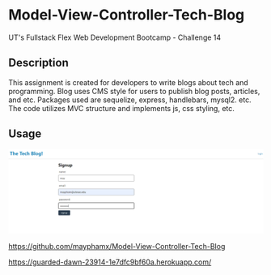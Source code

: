 # Model-View-Controller-Tech-Blog
UT's Fullstack Flex Web Development Bootcamp - Challenge 14

## Description
This assignment is created for developers to write blogs about tech and programming. Blog uses CMS style for users to publish blog posts, articles, and etc. Packages used are sequelize, express, handlebars, mysql2. etc. The code utilizes MVC structure and implements js, css styling, etc.

## Usage
![Screenshot](./Assets/techblog.png)


https://github.com/mayphamx/Model-View-Controller-Tech-Blog

https://guarded-dawn-23914-1e7dfc9bf60a.herokuapp.com/